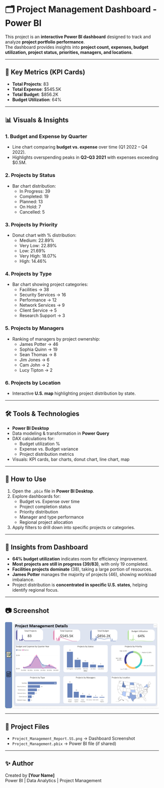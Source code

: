 # 🗂 Project Management Dashboard - Power BI

This project is an **interactive Power BI dashboard** designed to track and analyze **project portfolio performance**.  
The dashboard provides insights into **project count, expenses, budget utilization, project status, priorities, managers, and locations**.

---

## 📌 Key Metrics (KPI Cards)
- **Total Projects**: 83  
- **Total Expense**: $545.5K  
- **Total Budget**: $856.2K  
- **Budget Utilization**: 64%  

---

## 📊 Visuals & Insights

### 1. **Budget and Expense by Quarter**
- Line chart comparing **budget vs. expense** over time (Q1 2022 – Q4 2022).  
- Highlights overspending peaks in **Q2–Q3 2021** with expenses exceeding $0.5M.  

### 2. **Projects by Status**
- Bar chart distribution:
  - In Progress: 39  
  - Completed: 19  
  - Planned: 13  
  - On Hold: 7  
  - Cancelled: 5  

### 3. **Projects by Priority**
- Donut chart with % distribution:
  - Medium: 22.89%  
  - Very Low: 22.89%  
  - Low: 21.69%  
  - Very High: 18.07%  
  - High: 14.46%  

### 4. **Projects by Type**
- Bar chart showing project categories:
  - Facilities → 38  
  - Security Services → 16  
  - Performance → 12  
  - Network Services → 9  
  - Client Service → 5  
  - Research Support → 3  

### 5. **Projects by Managers**
- Ranking of managers by project ownership:
  - James Potter → 46  
  - Sophia Quinn → 19  
  - Sean Thomas → 8  
  - Jim Jones → 6  
  - Cam John → 2  
  - Lucy Tipton → 2  

### 6. **Projects by Location**
- Interactive **U.S. map** highlighting project distribution by state.  

---

## 🛠 Tools & Technologies
- **Power BI Desktop**  
- Data modeling & transformation in **Power Query**  
- DAX calculations for:
  - Budget utilization %  
  - Expense vs. Budget variance  
  - Project distribution metrics  
- Visuals: KPI cards, bar charts, donut chart, line chart, map  

---

## 🚀 How to Use
1. Open the `.pbix` file in **Power BI Desktop**.  
2. Explore dashboards for:
   - Budget vs. Expense over time  
   - Project completion status  
   - Priority distribution  
   - Manager and type performance  
   - Regional project allocation  
3. Apply filters to drill down into specific projects or categories.  

---

## 📌 Insights from Dashboard
- **64% budget utilization** indicates room for efficiency improvement.  
- **Most projects are still in progress (39/83)**, with only 19 completed.  
- **Facilities projects dominate** (38), taking a large portion of resources.  
- **James Potter** manages the majority of projects (46), showing workload imbalance.  
- Project distribution is **concentrated in specific U.S. states**, helping identify regional focus.  

---

## 📷 Screenshot
![Project Management Dashboard](Project_Management_Report.SS.png)

---

## 📂 Project Files
- `Project_Management_Report.SS.png` → Dashboard Screenshot  
- `Project_Management.pbix` → Power BI file (if shared)  

---

## ✨ Author
Created by **[Your Name]**  
Power BI | Data Analytics | Project Management
